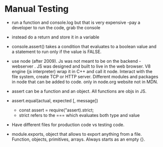 # Manual Testing

- run a function and console.log  but that is very expensive -pay a developer to run the code, grab the console 

- instead do a return and store it in a variable

- console.assert()
 takes a condition that evaluates to a boolean value and a statement to run only if the value is FALSE.

- use node (after 2009). Js was not meant to be on the backend -webserver . JS was designed and built to live in the web browser. 
V8 engine (js interpreter) wrap it in C++ and call it node. Interact with the file system, create TCP or HTTP server. Different modules and packages in node that can be added to code. only in node.org website not in MDN.

- assert can be a function and an object. All functions are objs in JS.

- assert.equal(actual, expected [, message])

  - const assert = require("assert).strict;
  - strict refers to the  === which evaluates both type and value

- Have different files for production code vs testing code.

- module.exports, object that allows to export anything from a file. Function, objects, primitives, arrays. Always starts as an empty {}.